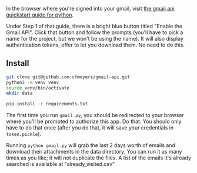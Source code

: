
In the browser where you're signed into your gmail, visit [the gmail api quickstart guide for python](https://developers.google.com/gmail/api/quickstart/python).

Under Step 1 of that guide, there is a bright blue button titled "Enable the Gmail API".
Click that button and follow the prompts (you'll have to pick a name for the project, but we won't be using the name).
It will also display authentication tokens, offer to let you download them.  No need to do this.

## Install

```sh
git clone git@github.com:cfmeyers/gmail-api.git
python3 -m venv venv
source venv/bin/activate
mkdir data

pip install -r requirements.txt

```

The first time you run `gmail.py`, you should be redirected to your browser where you'll be prompted to authorize this app.  Do that.
You should only have to do that once (after you do that, it will save your credentials in `token.pickle`).


Running `python gmail.py` will grab the last 2 days worth of emails and download their attachments in the data directory.
You can run it as many times as you like; it will not duplicate the files.
A list of the emails it's already searched is available at "already_visited.csv"
